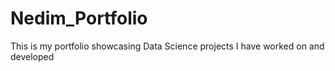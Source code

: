 # Nedim_Portfolio
This is my portfolio showcasing Data Science projects I have worked on and developed
